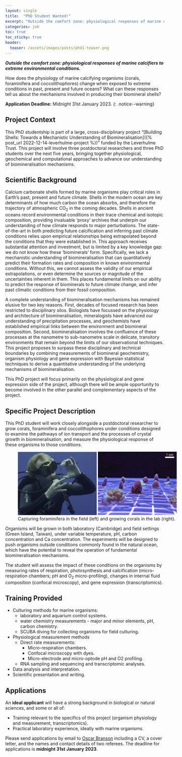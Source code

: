 ```yaml
---
layout: single
title:  "PhD Student Wanted!"
excerpt: "Outside the comfort zone: physiological responses of marine calcifiers to extreme environmental conditions."
categories: job
toc: true
toc_sticky: true
header:
  teaser: /assets/images/posts/phd1-teaser.png
---
```


_**Outside the comfort zone: physiological responses of marine calcifiers to extreme environmental conditions.**_

How does the physiology of marine calcifying organisms (corals, foraminifera and coccolithophores) change when exposed to extreme conditions in past, present and future oceans? What can these responses tell us about the mechanisms involved in producing their biomineral shells?

**Application Deadline:** Midnight 31st January 2023.
{: .notice--warning}

## Project Context

This PhD studentship is part of a large, cross-disciplinary project “[Building Shells: Towards a Mechanistic Understanding of Biomineralisation]({% post_url 2022-12-14-leverhulme-project %})” funded by the Leverhulme Trust.
This project will involve three postdoctoral researchers and three PhD students over the next five years, bringing together physiological, geochemical and computational approaches to advance our understanding of biomineralisation mechanisms.

## Scientific Background

Calcium carbonate shells formed by marine organisms play critical roles in Earth’s past, present and future climate.
Shells in the modern ocean are key determinants of how much carbon the ocean absorbs, and therefore the trajectory of atmospheric CO<sub>2</sub> in the coming decades.
Shells in ancient oceans record environmental conditions in their trace chemical and isotopic composition, providing invaluable ‘proxy’ archives that underpin our understanding of how climate responds to major perturbations.
The state-of-the-art in both predicting future calcification and inferring past climate conditions relies upon empirical relationships being extrapolated beyond the conditions that they were established in.
This approach receives substantial attention and investment, but is limited by a key knowledge gap: we do not know how these ‘biominerals’ form.
Specifically, we lack a mechanistic understanding of biomineralisation that can quantitatively predict their formation rates and composition in known environmental conditions.
Without this, we cannot assess the validity of our empirical extrapolations, or even determine the sources or magnitude of the uncertainties inherent in them.
This places fundamental limits on our ability to predict the response of biominerals to future climate change, and infer past climatic conditions from their fossil composition.

A complete understanding of biomineralisation mechanisms has remained elusive for two key reasons.
First, decades of focused research has been restricted to disciplinary silos.
Biologists have focussed on the physiology and architecture of biomineralisation, mineralogists have advanced our understanding of precipitation processes, and geochemists have established empirical links between the environment and biomineral composition.
Second, biomineralisation involves the confluence of these processes at the nanometre to sub-nanometre scale in delicate, transitory environments that remain beyond the limits of our observational techniques.
This project proposes to surpass these disciplinary and technical boundaries by combining measurements of biomineral geochemistry, organism physiology and gene expression with Bayesian statistical techniques to derive a quantitative understanding of the underlying mechanisms of biomineralisation.

This PhD project will focus primarily on the physiological and gene expression side of the project, although there will be ample opportunity to become involved in the other parallel and complementary aspects of the project.

## Specific Project Description

This PhD student will work closely alongside a postdoctoral researcher to grow corals, foraminifera and coccolithophores under conditions designed to examine the pathways of ion transport and the processes of crystal growth in biomineralisation, and measure the physiological response of these organisms to those conditions.

<figure style="width: 100%" class="align-center">
  <!-- <img src="{{ site.url }}{{ site.baseurl }}/assets/images/bio-Madi-coral.png" alt="Coral close-up"> -->
  <img src="/assets/images/posts/phd1-culturing.png" alt="Foraminifera and coral culturing">
  <figcaption>Capturing foraminifera in the field (left) and growing corals in the lab (right).</figcaption>
</figure> 

Organisms will be grown in both laboratory (Cambridge) and field settings (Green Island, Taiwan), under variable temperature, pH, carbon concentration and Ca concentration.
The experiments will be designed to push organisms outside conditions commonly found in the natural ocean, which have the potential to reveal the operation of fundamental biomineralisation mechanisms.

The student will assess the impact of these conditions on the organisms by measuring rates of respiration, photosynthesis and calcification (micro-respiration chambers; pH and O<sub>2</sub> micro-profiling), changes in internal fluid composition (confocal microscopy), and gene expression (transcriptomics).

## Training Provided

- Culturing methods for marine organisms:
  - laboratory and aquarium control systems.
  - water chemistry measurements - major and minor elements, pH, carbon chemistry.
  - SCUBA diving for collecting organisms for field culturing.
- Physiological measurement methods 
  - Direct rate measurements:
    - Micro-respiration chambers.
    - Confocal microscopy with dyes.
    - Micro-electrode and micro-optode pH and O2 profiling.
  - RNA sampling and sequencing and transcriptomic analyses.
- Data analysis and interpretation.
- Scientific presentation and writing.

## Applications

An **ideal applicant** will have a strong background in biological or natural sciences, and some or all of:

- Training relevant to the specifics of this project (organism physiology and measurement, transcriptomics).
- Practical laboratory experience, ideally with marine organisms.

Please send applications by email to [Oscar Branson](mailto:ob266@cam.ac.uk) including a CV, a cover letter, and the names and contact details of two referees.
The deadline for applications is **midnight 31st January 2023**.
